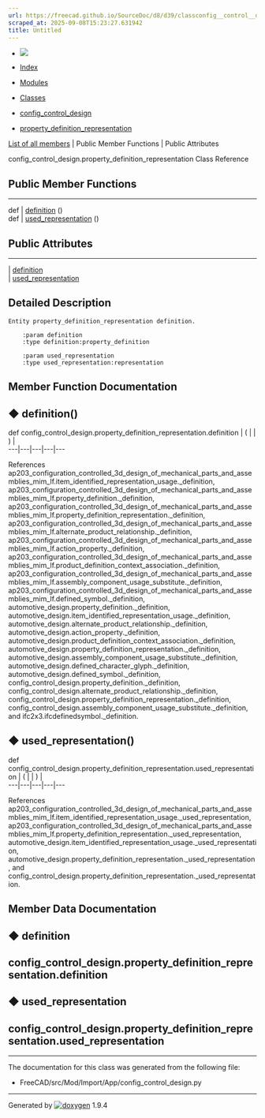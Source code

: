 ```yaml
---
url: https://freecad.github.io/SourceDoc/d8/d39/classconfig__control__design_1_1property__definition__representation.html
scraped_at: 2025-09-08T15:23:27.631942
title: Untitled
---
```


  * [ ![](https://www.freecad.org/svg/logo-freecad.svg) ](https://freecadweb.org "FreeCAD")
  * [Index](../../index.html "Index")
  * [Modules](../../modules.html "Modules list")
  * [Classes](../../annotated.html "Annotated list")

  * [config_control_design](../../d4/d07/namespaceconfig__control__design.html)
  * [property_definition_representation](../../d8/d39/classconfig__control__design_1_1property__definition__representation.html)

[List of all members](../../dd/d64/classconfig__control__design_1_1property__definition__representation-members.html) | Public Member Functions | Public Attributes

config_control_design.property_definition_representation Class Reference

##  Public Member Functions  
  
---  
def | [definition](../../d8/d39/classconfig__control__design_1_1property__definition__representation.html#aa88cd122db43ac4285db1b64720452fe) ()  
def | [used_representation](../../d8/d39/classconfig__control__design_1_1property__definition__representation.html#a46236ecbddc27321c687ebba605fbf42) ()  
  
##  Public Attributes  
  
---  
|
[definition](../../d8/d39/classconfig__control__design_1_1property__definition__representation.html#abe78aefc9dfdca9e7b9f6350f0409d3e)  
|
[used_representation](../../d8/d39/classconfig__control__design_1_1property__definition__representation.html#ad1703f289a89a14470e9606e8c6014c7)  
  
## Detailed Description

    
    
    Entity property_definition_representation definition.
    
        :param definition
        :type definition:property_definition
    
        :param used_representation
        :type used_representation:representation

## Member Function Documentation

## ◆ definition()

def config_control_design.property_definition_representation.definition  | ( | | ) |   
---|---|---|---|---  
  
References
ap203_configuration_controlled_3d_design_of_mechanical_parts_and_assemblies_mim_lf.item_identified_representation_usage._definition,
ap203_configuration_controlled_3d_design_of_mechanical_parts_and_assemblies_mim_lf.property_definition._definition,
ap203_configuration_controlled_3d_design_of_mechanical_parts_and_assemblies_mim_lf.property_definition_representation._definition,
ap203_configuration_controlled_3d_design_of_mechanical_parts_and_assemblies_mim_lf.alternate_product_relationship._definition,
ap203_configuration_controlled_3d_design_of_mechanical_parts_and_assemblies_mim_lf.action_property._definition,
ap203_configuration_controlled_3d_design_of_mechanical_parts_and_assemblies_mim_lf.product_definition_context_association._definition,
ap203_configuration_controlled_3d_design_of_mechanical_parts_and_assemblies_mim_lf.assembly_component_usage_substitute._definition,
ap203_configuration_controlled_3d_design_of_mechanical_parts_and_assemblies_mim_lf.defined_symbol._definition,
automotive_design.property_definition._definition,
automotive_design.item_identified_representation_usage._definition,
automotive_design.alternate_product_relationship._definition,
automotive_design.action_property._definition,
automotive_design.product_definition_context_association._definition,
automotive_design.property_definition_representation._definition,
automotive_design.assembly_component_usage_substitute._definition,
automotive_design.defined_character_glyph._definition,
automotive_design.defined_symbol._definition,
config_control_design.property_definition._definition,
config_control_design.alternate_product_relationship._definition,
config_control_design.property_definition_representation._definition,
config_control_design.assembly_component_usage_substitute._definition, and
ifc2x3.ifcdefinedsymbol._definition.

## ◆ used_representation()

def config_control_design.property_definition_representation.used_representation  | ( | | ) |   
---|---|---|---|---  
  
References
ap203_configuration_controlled_3d_design_of_mechanical_parts_and_assemblies_mim_lf.item_identified_representation_usage._used_representation,
ap203_configuration_controlled_3d_design_of_mechanical_parts_and_assemblies_mim_lf.property_definition_representation._used_representation,
automotive_design.item_identified_representation_usage._used_representation,
automotive_design.property_definition_representation._used_representation, and
config_control_design.property_definition_representation._used_representation.

## Member Data Documentation

## ◆ definition

config_control_design.property_definition_representation.definition  
---  
  
## ◆ used_representation

config_control_design.property_definition_representation.used_representation  
---  
  
* * *

The documentation for this class was generated from the following file:

  * FreeCAD/src/Mod/Import/App/config_control_design.py

* * *

Generated by
[![doxygen](../../doxygen.svg)](https://www.doxygen.org/index.html) 1.9.4

